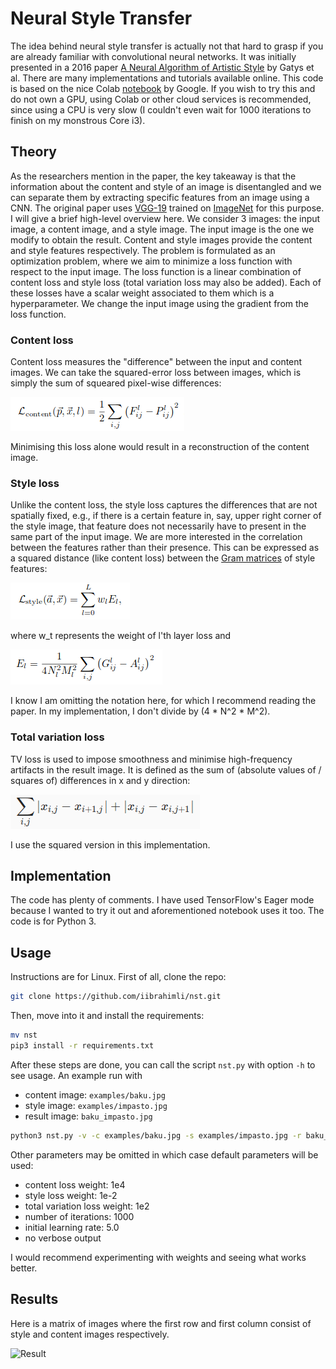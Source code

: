 # Neural Style Transfer


The idea behind neural style transfer is actually not that hard to grasp if you are already familiar with convolutional neural networks. It was initially presented in a 2016 paper [A Neural Algorithm of Artistic Style](https://arxiv.org/abs/1508.06576) by Gatys et al. There are many implementations and tutorials available online. This code is based on the nice Colab [notebook](https://colab.research.google.com/github/tensorflow/models/blob/master/research/nst_blogpost/4_Neural_Style_Transfer_with_Eager_Execution.ipynb) by Google. If you wish to try this and do not own a GPU, using Colab or other cloud services is recommended, since using a CPU is very slow (I couldn't even wait for 1000 iterations to finish on my monstrous Core i3).


## Theory

As the researchers mention in the paper, the key takeaway is that the information about the content and style of an image is disentangled and we can separate them by extracting specific features from an image using a CNN. The original paper uses [VGG-19](https://arxiv.org/abs/1409.1556) trained on [ImageNet](http://www.image-net.org/) for this purpose. I will give a brief high-level overview here. We consider 3 images: the input image, a content image, and a style image. The input image is the one we modify to obtain the result. Content and style images provide the content and style features respectively. The problem is formulated as an optimization problem, where we aim to minimize a loss function with respect to the input image. The loss function is a linear combination of content loss and style loss (total variation loss may also be added). Each of these losses have a scalar weight associated to them which is a hyperparameter. We change the input image using the gradient from the loss function.

### Content loss

Content loss measures the "difference" between the input and content images. We can take the squared-error loss between images, which is simply the sum of squeared pixel-wise differences:

![Content loss](rsc/content_loss.png)

Minimising this loss alone would result in a reconstruction of the content image.

### Style loss

Unlike the content loss, the style loss captures the differences that are not spatially fixed, e.g., if there is a certain feature in, say, upper right corner of the style image, that feature does not necessarily have to present in the same part of the input image. We are more interested in the correlation between the features rather than their presence. This can be expressed as a squared distance (like content loss) between the [Gram matrices](https://www.quora.com/In-a-neural-style-transfer-why-does-using-Gram-matrices-keep-the-style) of style features:

![Style loss](rsc/style_loss.png)

where w_t represents the weight of l'th layer loss and

![Style loss](rsc/style_layer_loss.png)

I know I am omitting the notation here, for which I recommend reading the paper. In my implementation, I don't divide by (4 * N^2 * M^2).

### Total variation loss

TV loss is used to impose smoothness and minimise high-frequency artifacts in the result image. It is defined as the sum of (absolute values of / squares of) differences in x and y direction:

![TV loss](rsc/tv_loss.png)

I use the squared version in this implementation.


## Implementation

The code has plenty of comments. I have used TensorFlow's Eager mode because I wanted to try it out and aforementioned notebook uses it too. The code is for Python 3.

## Usage

Instructions are for Linux. First of all, clone the repo:

```bash
git clone https://github.com/iibrahimli/nst.git
```

Then, move into it and install the requirements:

```bash
mv nst
pip3 install -r requirements.txt
```

After these steps are done, you can call the script `nst.py` with option `-h` to see usage. An example run with
 * content image: `examples/baku.jpg`
 * style image:   `examples/impasto.jpg`
 * result image:  `baku_impasto.jpg`

```bash
python3 nst.py -v -c examples/baku.jpg -s examples/impasto.jpg -r baku_impasto.jpg
```

Other parameters may be omitted in which case default parameters will be used:
 * content loss weight: 1e4
 * style loss weight: 1e-2
 * total variation loss weight: 1e2
 * number of iterations: 1000
 * initial learning rate: 5.0
 * no verbose output

I would recommend experimenting with weights and seeing what works better.

## Results

Here is a matrix of images where the first row and first column consist of style and content images respectively.

![Result](rsc/results_matrix.jpg)

